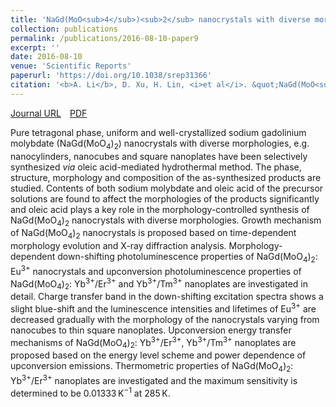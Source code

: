 ```yaml
---
title: 'NaGd(MoO<sub>4</sub>)<sub>2</sub> nanocrystals with diverse morphologies: controlled synthesis, growth mechanism, photoluminescence and thermometric properties'
collection: publications
permalink: /publications/2016-08-10-paper9
excerpt: ''
date: 2016-08-10
venue: 'Scientific Reports'
paperurl: 'https://doi.org/10.1038/srep31366'
citation: '<b>A. Li</b>, D. Xu, H. Lin, <i>et al</i>. &quot;NaGd(MoO<sub>4</sub>)<sub>2</sub> nanocrystals with diverse morphologies: controlled synthesis, growth mechanism, photoluminescence and thermometric properties&quot;, <i>Scientific Reports</i>, 2016, 6: 31366.'
---
```

[Journal URL](https://www.nature.com/articles/srep31366)&emsp;[PDF](files/paper9.pdf)

Pure tetragonal phase, uniform and well-crystallized sodium gadolinium molybdate (NaGd(MoO<sub>4</sub>)<sub>2</sub>) nanocrystals with diverse morphologies, e.g. nanocylinders, nanocubes and square nanoplates have been selectively synthesized <i>via</i> oleic acid-mediated hydrothermal method. The phase, structure, morphology and composition of the as-synthesized products are studied. Contents of both sodium molybdate and oleic acid of the precursor solutions are found to affect the morphologies of the products significantly and oleic acid plays a key role in the morphology-controlled synthesis of NaGd(MoO<sub>4</sub>)<sub>2</sub> nanocrystals with diverse morphologies. Growth mechanism of NaGd(MoO<sub>4</sub>)<sub>2</sub> nanocrystals is proposed based on time-dependent morphology evolution and X-ray diffraction analysis. Morphology-dependent down-shifting photoluminescence properties of NaGd(MoO<sub>4</sub>)<sub>2</sub>: Eu<sup>3+</sup> nanocrystals and upconversion photoluminescence properties of NaGd(MoO<sub>4</sub>)<sub>2</sub>: Yb<sup>3+</sup>/Er<sup>3+</sup> and Yb<sup>3+</sup>/Tm<sup>3+</sup> nanoplates are investigated in detail. Charge transfer band in the down-shifting excitation spectra shows a slight blue-shift and the luminescence intensities and lifetimes of Eu<sup>3+</sup> are decreased gradually with the morphology of the nanocrystals varying from nanocubes to thin square nanoplates. Upconversion energy transfer mechanisms of NaGd(MoO<sub>4</sub>)<sub>2</sub>: Yb<sup>3+</sup>/Er<sup>3+</sup>, Yb<sup>3+</sup>/Tm<sup>3+</sup> nanoplates are proposed based on the energy level scheme and power dependence of upconversion emissions. Thermometric properties of NaGd(MoO<sub>4</sub>)<sub>2</sub>: Yb<sup>3+</sup>/Er<sup>3+</sup> nanoplates are investigated and the maximum sensitivity is determined to be 0.01333 K<sup>−1</sup> at 285 K.